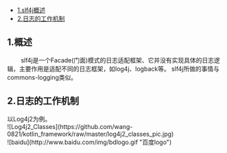 * [1.slf4j概述](#1)
* [2.日志的工作机制](#2)


<h2 id="1">1.概述</h2>
&emsp;&emsp; slf4j是一个Facade(门面)模式的日志适配框架、它并没有实现具体的日志逻辑，主要作用是适配不同的日志框架，如log4j、logback等。
slf4j所做的事情与commons-logging类似。

<h2 id = "2">2.日志的工作机制</h2>
以Log4j2为例。
<br>
    ![Log4j2_Classes](https://github.com/wang-0821/kotlin_framework/raw/master/log4j2_classes_pic.jpg)
<br>
    ![baidu](http://www.baidu.com/img/bdlogo.gif "百度logo")

